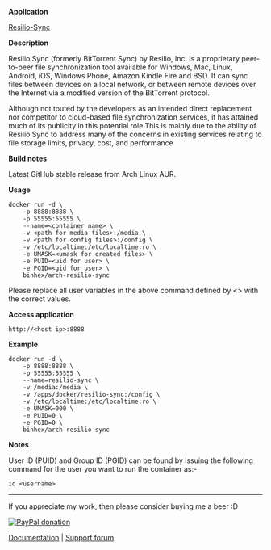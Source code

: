 **Application**

[Resilio-Sync](https://www.resilio.com/individuals/)

**Description**

Resilio Sync (formerly BitTorrent Sync) by Resilio, Inc. is a proprietary peer-to-peer file synchronization tool available for Windows, Mac, Linux, Android, iOS, Windows Phone, Amazon Kindle Fire and BSD. It can sync files between devices on a local network, or between remote devices over the Internet via a modified version of the BitTorrent protocol.

Although not touted by the developers as an intended direct replacement nor competitor to cloud-based file synchronization services, it has attained much of its publicity in this potential role.This is mainly due to the ability of Resilio Sync to address many of the concerns in existing services relating to file storage limits, privacy, cost, and performance

**Build notes**

Latest GitHub stable release from Arch Linux AUR.

**Usage**
```
docker run -d \
    -p 8888:8888 \
    -p 55555:55555 \
    --name=<container name> \
    -v <path for media files>:/media \
    -v <path for config files>:/config \
    -v /etc/localtime:/etc/localtime:ro \
    -e UMASK=<umask for created files> \
    -e PUID=<uid for user> \
    -e PGID=<gid for user> \
    binhex/arch-resilio-sync
```

Please replace all user variables in the above command defined by <> with the correct values.

**Access application**

`http://<host ip>:8888`

**Example**
```
docker run -d \
    -p 8888:8888 \
    -p 55555:55555 \
    --name=resilio-sync \
    -v /media:/media \
    -v /apps/docker/resilio-sync:/config \
    -v /etc/localtime:/etc/localtime:ro \
    -e UMASK=000 \
    -e PUID=0 \
    -e PGID=0 \
    binhex/arch-resilio-sync
```

**Notes**

User ID (PUID) and Group ID (PGID) can be found by issuing the following command for the user you want to run the container as:-

```
id <username>
```
___
If you appreciate my work, then please consider buying me a beer  :D

[![PayPal donation](https://www.paypal.com/en_US/i/btn/btn_donate_SM.gif)](https://www.paypal.com/cgi-bin/webscr?cmd=_s-xclick&hosted_button_id=MM5E27UX6AUU4)

[Documentation](https://github.com/binhex/documentation) | [Support forum](https://forums.unraid.net/topic/103137-support-binhex-syncthing/)
